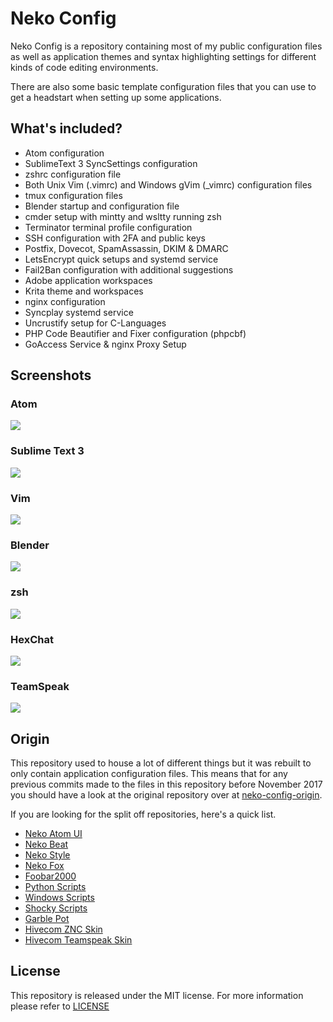 
# Neko Config #

Neko Config is a repository containing most of my public configuration files
as well as application themes and syntax highlighting settings for different
kinds of code editing environments.

There are also some basic template configuration files that you can use to
get a headstart when setting up some applications.

## What's included? ##

- Atom configuration
- SublimeText 3 SyncSettings configuration
- zshrc configuration file
- Both Unix Vim (.vimrc) and Windows gVim (_vimrc) configuration files
- tmux configuration files
- Blender startup and configuration file
- cmder setup with mintty and wsltty running zsh
- Terminator terminal profile configuration
- SSH configuration with 2FA and public keys
- Postfix, Dovecot, SpamAssassin, DKIM & DMARC
- LetsEncrypt quick setups and systemd service
- Fail2Ban configuration with additional suggestions
- Adobe application workspaces
- Krita theme and workspaces
- nginx configuration
- Syncplay systemd service
- Uncrustify setup for C-Languages
- PHP Code Beautifier and Fixer configuration (phpcbf)
- GoAccess Service & nginx Proxy Setup

## Screenshots ##

### Atom ###

![](https://github.com/catlinman/neko-config/blob/master/atom/preview.png)

### Sublime Text 3 ###

![](https://github.com/catlinman/neko-config/blob/master/sublime/preview.png)

### Vim ###

![](https://github.com/catlinman/neko-config/blob/master/vim/preview.png)

### Blender ###

![](https://github.com/catlinman/neko-config/blob/master/blender/preview.png)

### zsh ###

![](https://github.com/catlinman/neko-config/blob/master/zsh/preview.png)

### HexChat ###

![](https://github.com/catlinman/neko-config/blob/master/hexchat/preview.png)

### TeamSpeak ###

![](https://github.com/catlinman/neko-config/blob/master/teamspeak/preview.png)

## Origin ##

This repository used to house a lot of different things but it was rebuilt to
only contain application configuration files. This means that for any previous
commits made to the files in this repository before November 2017 you should
have a look at the original repository over at
[neko-config-origin](https://github.com/catlinman/neko-config-origin).

If you are looking for the split off repositories, here's a quick list.

- [Neko Atom UI](https://github.com/catlinman/neko-atom-ui)
- [Neko Beat](https://github.com/catlinman/neko-beat)
- [Neko Style](https://github.com/catlinman/neko-style)
- [Neko Fox](https://github.com/catlinman/neko-fox)
- [Foobar2000](https://github.com/catlinman/foobar2000)
- [Python Scripts](https://github.com/catlinman/pyscripts)
- [Windows Scripts](https://github.com/catlinman/winscripts)
- [Shocky Scripts](https://github.com/catlinman/shockyscripts)
- [Garble Pot](https://github.com/catlinman/garblepot)
- [Hivecom ZNC Skin](https://github.com/catlinman/hivecom-znc)
- [Hivecom Teamspeak Skin](https://github.com/catlinman/hivecom-teamspeak)

## License ##

This repository is released under the MIT license. For more information please
refer to [LICENSE](https://github.com/catlinman/neko-config/blob/master/LICENSE)
